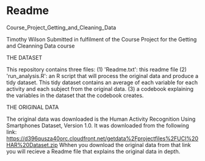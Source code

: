 # Readme
Course_Project_Getting_and_Cleaning_Data

Timothy Wilson
Submitted in fulfilment of the Course Project for the Getting and Cleanning Data course

THE DATASET

This repository contains three files:
(1) 'Readme.txt': this readme file
(2) 'run_analysis.R': an R script that will process the original data and produce a tidy dataset. This tidy dataset
contains an average of each variable for each activity and each subject from the original data.
(3) a codebook explaining the variables in the dataset that the codebook creates.

THE ORIGINAL DATA 

The original data was downloaded is the Human Activity Recognition Using Smartphones Dataset, Version 1.0.
It was downloaded from the following link:
https://d396qusza40orc.cloudfront.net/getdata%2Fprojectfiles%2FUCI%20HAR%20Dataset.zip
Whhen you download the original data from that link you will recieve a Readme file that explains the original data in depth.

